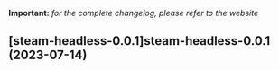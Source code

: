 **Important:**
*for the complete changelog, please refer to the website*




## [steam-headless-0.0.1]steam-headless-0.0.1 (2023-07-14)

